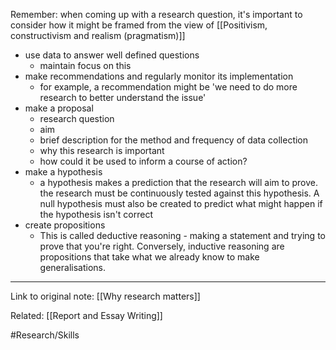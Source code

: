 
Remember: when coming up with a research question, it's important to consider how it might be framed from the view of [[Positivism, constructivism and realism (pragmatism)]]

- use data to answer well defined questions
	- maintain focus on this
- make recommendations and regularly monitor its implementation
	- for example, a recommendation might be 'we need to do more research to better understand the issue'
- make a proposal
	- research question
	- aim
	- brief description for the method and frequency of data collection
	- why this research is important
	- how could it be used to inform a course of action?
- make a hypothesis
	- a hypothesis makes a prediction that the research will aim to prove. the research must be continuously tested against this hypothesis. A null hypothesis must also be created to predict what might happen if the hypothesis isn't correct
- create propositions
	- This is called deductive reasoning - making a statement and trying to prove that you're right. Conversely, inductive reasoning are propositions that take what we already know to make generalisations.

---
Link to original note:
[[Why research matters]]

Related:
[[Report and Essay Writing]]

#Research/Skills